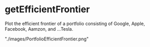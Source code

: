# getEfficientFrontier

Plot the efficient frontier of a portfolio consisting of Google, Apple, Facebook, Aamzon, and ...Tesla.

<img>"./images/PortfolioEfficientFrontier.png"</img>
